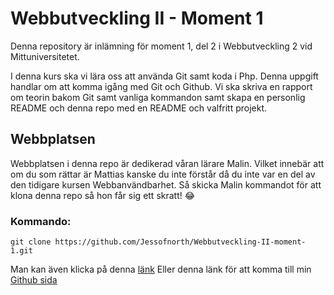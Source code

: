 # Webbutveckling II - Moment 1
Denna repository är inlämning för moment 1, del 2 i Webbutveckling 2 vid Mittuniversitetet. 

I denna kurs ska vi lära oss att använda Git samt koda i Php. Denna uppgift handlar om att komma igång med Git och Github. Vi ska skriva en rapport om teorin bakom Git samt vanliga kommandon samt skapa en personlig README och denna repo med en README och valfritt projekt. 

## Webbplatsen

Webbplatsen i denna repo är dedikerad våran lärare Malin. Vilket innebär att om du som rättar är Mattias kanske du inte förstår då du inte var en del av den tidigare kursen Webbanvändbarhet. 
Så skicka Malin kommandot för att klona denna repo så hon får sig ett skratt! :joy:

### Kommando:
```
git clone https://github.com/Jessofnorth/Webbutveckling-II-moment-1.git
```

Man kan även klicka på denna [länk](https://jessofnorth.github.io/Webbutveckling-II-moment-1/)
Eller denna länk för att komma till min [Github sida](https://github.com/Jessofnorth)